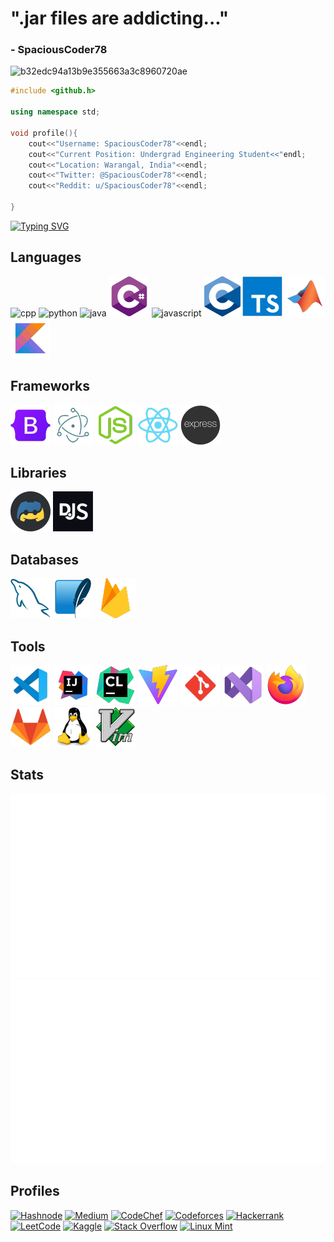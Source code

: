 # ".jar files are addicting..."  
### - SpaciousCoder78

<!--
**hopinggrasshopper/hopinggrasshopper** is a ✨ _special_ ✨ repository because its `README.md` (this file) appears on your GitHub profile.

Here are some ideas to get you started:

- 🔭 I’m currently working on ...
- 🌱 I’m currently learning ...
- 👯 I’m looking to collaborate on ...
- 🤔 I’m looking for help with ...
- 💬 Ask me about ...
- 📫 How to reach me: ...
- 😄 Pronouns: ...
- ⚡ Fun fact: ...
-->
![b32edc94a13b9e355663a3c8960720ae](https://github.com/SpaciousCoder78/SpaciousCoder78/assets/88923986/da5f1296-e610-416e-96ef-4a38c6fb21fd)

```cpp
#include <github.h>

using namespace std;

void profile(){
    cout<<"Username: SpaciousCoder78"<<endl;
    cout<<"Current Position: Undergrad Engineering Student<<"endl;
    cout<<"Location: Warangal, India"<<endl;
    cout<<"Twitter: @SpaciousCoder78"<<endl;
    cout<<"Reddit: u/SpaciousCoder78"<<endl;

}
```
[![Typing SVG](https://readme-typing-svg.demolab.com?font=Fira+Code&pause=1000&color=E5F7E4&background=000000&multiline=true&repeat=false&random=false&width=600&height=250&lines=Username%3A+SpaciousCoder78;Current+Position%3A+Undergrad+Engineering+Student;Location%3A+Warangal%2C+India;Twitter%3A+%40SpaciousCoder78;Reddit%3A+u%2FSpaciousCoder78)](https://git.io/typing-svg)


## Languages
![cpp](https://github.com/abrahamcalf/programming-languages-logos/blob/master/src/cpp/cpp_64x64.png?raw=true)
![python](https://github.com/abrahamcalf/programming-languages-logos/blob/master/src/python/python_64x64.png?raw=true)
![java](https://github.com/abrahamcalf/programming-languages-logos/blob/master/src/java/java_64x64.png?raw=true)
![csharp](https://github.com/SpaciousCoder78/SpaciousCoder78/blob/main/img/c(1).png?raw=true)
![javascript](https://github.com/abrahamcalf/programming-languages-logos/blob/master/src/javascript/javascript_64x64.png?raw=true)
![c](https://github.com/SpaciousCoder78/SpaciousCoder78/blob/main/img/695px-C_Programming_Language(1).png?raw=true)
![typescript](https://github.com/SpaciousCoder78/SpaciousCoder78/blob/main/img/typescript-original(1).png?raw=true)
![matlab](https://github.com/SpaciousCoder78/SpaciousCoder78/blob/main/img/matlab-original(1).png?raw=true)
![kotlin](https://github.com/SpaciousCoder78/SpaciousCoder78/blob/main/img/kotlin(1).png?raw=true)



## Frameworks
![bootstrap](https://github.com/SpaciousCoder78/SpaciousCoder78/blob/main/bootstrap-original(1).png?raw=true)
![electron](https://github.com/SpaciousCoder78/SpaciousCoder78/blob/main/img/electron-original(1).png?raw=true)
![node](https://github.com/SpaciousCoder78/SpaciousCoder78/blob/main/img/nodejs-original(1).png?raw=true)
![react](https://github.com/SpaciousCoder78/SpaciousCoder78/blob/main/img/react-original(1).png?raw=true)
![express](https://github.com/SpaciousCoder78/SpaciousCoder78/blob/main/img/express-js(1).png?raw=true)

## Libraries
![discord py](https://github.com/SpaciousCoder78/SpaciousCoder78/blob/main/img/disnake-logo(1).png?raw=true)
![discordjs](https://github.com/SpaciousCoder78/SpaciousCoder78/blob/main/img/discordjs-original(1).png?raw=true)

## Databases
![mysql](https://github.com/SpaciousCoder78/SpaciousCoder78/blob/main/mysql-original(1).png?raw=true)
![sqlite](https://github.com/SpaciousCoder78/SpaciousCoder78/blob/main/sqlite-original(2).png?raw=true)
![firebase](https://github.com/SpaciousCoder78/SpaciousCoder78/blob/main/img/firebase-original(1).png?raw=true)

## Tools
![vscode](https://github.com/SpaciousCoder78/SpaciousCoder78/blob/main/vscode(1).png?raw=true)
![intellij](https://github.com/SpaciousCoder78/SpaciousCoder78/blob/main/intellij(1).png?raw=true)
![clion](https://github.com/SpaciousCoder78/SpaciousCoder78/blob/main/img/clion(1).png?raw=true)
![vite](https://github.com/SpaciousCoder78/SpaciousCoder78/blob/main/img/Vitejs-logo.svg(1).png?raw=true)
![git](https://github.com/SpaciousCoder78/SpaciousCoder78/blob/main/git(1)(1).png?raw=true)
![visualstudio](https://github.com/SpaciousCoder78/SpaciousCoder78/blob/main/img/Visual_Studio_Icon_2022(1).png?raw=true)
![firefox](https://github.com/SpaciousCoder78/SpaciousCoder78/blob/main/img/Firefox_logo,_2019(1).png?raw=true)
![gitlab](https://github.com/SpaciousCoder78/SpaciousCoder78/blob/main/img/gitlab-original(1).png?raw=true)
![linux](https://github.com/SpaciousCoder78/SpaciousCoder78/blob/main/img/linux-original(1).png?raw=true)
![vim](https://github.com/SpaciousCoder78/SpaciousCoder78/blob/main/img/vim-original(1).png?raw=true)


<!---->


## Stats
![](https://raw.githubusercontent.com/spaciouscoder78/github-stats/master/generated/overview.svg#gh-dark-mode-only)
![](https://raw.githubusercontent.com/SpaciousCoder78/github-stats/master/generated/languages.svg#gh-dark-mode-only)


## Profiles
[![Hashnode](https://img.shields.io/badge/Hashnode-2962FF?style=for-the-badge&logo=hashnode&logoColor=white)](https://hashnode.com/@spaciouscoder78)
[![Medium](https://img.shields.io/badge/Medium-12100E?style=for-the-badge&logo=medium&logoColor=white)](https://medium.com/@spaciouscoder78)
[![CodeChef](https://img.shields.io/badge/CodeChef-%23964B00.svg?style=for-the-badge&logo=CodeChef&logoColor=white)](https://www.codechef.com/users/spaciouscoder7)
[![Codeforces](https://img.shields.io/badge/Codeforces-445f9d?style=for-the-badge&logo=Codeforces&logoColor=white)](https://codeforces.com/profile/spaciouscoder78)
[![Hackerrank](https://img.shields.io/badge/-Hackerrank-2EC866?style=for-the-badge&logo=HackerRank&logoColor=white)](https://www.hackerrank.com/profile/spaciouscoder78)
[![LeetCode](https://img.shields.io/badge/LeetCode-000000?style=for-the-badge&logo=LeetCode&logoColor=#d16c06)](https://leetcode.com/SpaciousCoder78/)
[![Kaggle](https://img.shields.io/badge/Kaggle-035a7d?style=for-the-badge&logo=kaggle&logoColor=white)](https://www.kaggle.com/spaciouscoder78)
[![Stack Overflow](https://img.shields.io/badge/-Stackoverflow-FE7A16?style=for-the-badge&logo=stack-overflow&logoColor=white)](https://stackoverflow.com/users/18499990/spaciouscoder78)
[![Linux Mint](https://img.shields.io/badge/Linux%20Mint-87CF3E?style=for-the-badge&logo=Linux%20Mint&logoColor=white)](https://forums.linuxmint.com/memberlist.php?mode=viewprofile&u=358883)

